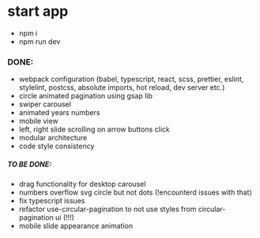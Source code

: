 # start app
- npm i
- npm run dev

### DONE: 
- webpack configuration (babel, typescript, react, scss, prettier, eslint, stylelint, postcss, absolute imports, hot reload, dev server  etc.)
- circle animated pagination using gsap lib
- swiper carousel
- animated years numbers 
- mobile view 
- left, right slide scrolling on arrow buttons click 
- modular architecture 
- code style consistency 

##### TO BE DONE: 
- drag functionality for desktop carousel 
- numbers overflow svg circle but not dots (!encounterd issues with that)
- fix typescript issues
- refactor use-circular-pagination to not use styles from circular-pagination ui (!!!)
- mobile slide appearance animation 